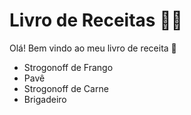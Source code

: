 # Livro de Receitas :man_cook:

Olá! Bem vindo ao meu livro de receita :wave:



- Strogonoff de Frango
- Pavê
- Strogonoff de Carne
- Brigadeiro
